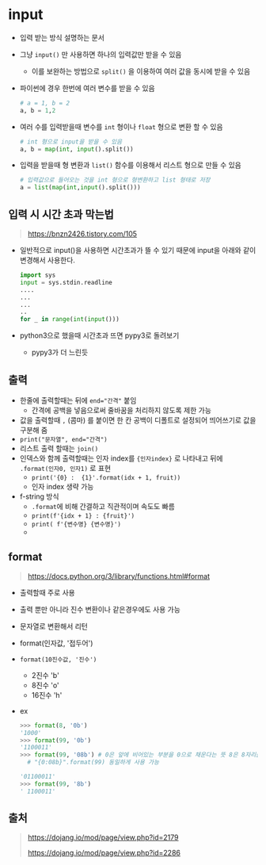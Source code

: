 # input

- 입력 받는 방식 설명하는 문서

- 그냥 `input()` 만 사용하면 하나의 입력값만 받을 수 있음

  - 이를 보완하는 방법으로 `split()` 을 이용하여 여러 값을 동시에 받을 수 있음

- 파이썬에 경우 한번에 여러 변수를 받을 수 있음

  ```python
  # a = 1, b = 2
  a, b = 1,2
  ```

- 여러 수를 입력받을때 변수를 `int` 형이나 `float` 형으로 변환 할 수 있음

  ```python
  # int 형으로 input을 받을 수 있음
  a, b = map(int, input().split())
  ```

- 입력을 받을때 형 변환과 `list()` 함수를 이용해서 리스트 형으로 만들 수 있음

  ```python
  # 입력값으로 들어오는 것을 int 형으로 형변환하고 list 형태로 저장
  a = list(map(int,input().split()))
  ```

  

## 입력 시 시간 초과 막는법

> https://bnzn2426.tistory.com/105

- 일반적으로 input()을 사용하면 시간초과가 뜰 수 있기 때문에 input을 아래와 같이 변경해서 사용한다.

  ```python
  import sys
  input = sys.stdin.readline
  ....
  ...
  ...
  ..
  for _ in range(int(input()))
  ```

- python3으로 했을때 시간초과 뜨면 pypy3로 돌려보기
  
  - pypy3가 더 느린듯



## 출력

- 한줄에 출력할때는 뒤에 `end="간격"` 붙임
  - 간격에 공백을 넣음으로써 줄바꿈을 처리하지 않도록 제한 가능
- 값을 출력할때 `,` (콤마) 를 붙이면 한 칸 공백이 디폴트로 설정되어 띄어쓰기로 값을 구분해 줌
- `print("문자열", end="간격")`
- 리스트 출력 할때는 `join()`
- 인덱스와 함께 출력할때는 인자 index를 `{인자index}` 로 나타내고 뒤에 `.format(인자0, 인자1)` 로 표현
  - `print('{0} :  {1}'.format(idx + 1, fruit))`
  - 인자 index 생략 가능
- f-string 방식
  - `.format`에 비해 간결하고 직관적이며 속도도 빠름
  - `print(f'{idx + 1} : {fruit}')`
  - `print( f'{변수명} {변수명}')`
  - 



## format

> https://docs.python.org/3/library/functions.html#format

- 출력할때 주로 사용

- 출력 뿐만 아니라 진수 변환이나 같은경우에도 사용 가능

- 문자열로 변환해서 리턴

- format(인자값, '접두어')

- `format(10진수값, '진수')`

  - 2진수 'b'
  - 8진수 'o'
  - 16진수 'h'

- ex

  ```python
  >>> format(8, '0b')
  '1000'
  >>> format(99, '0b')
  '1100011'
  >>> format(99, '08b') # 0은 앞에 비어있는 부분을 0으로 채운다는 뜻 8은 8자리를 뜻하고, b는 이진수를 뜻함
  	# "{0:08b}".format(99) 동일하게 사용 가능
  
  '01100011'
  >>> format(99, '8b')
  ' 1100011'
  
  ```

  





## 출처

> https://dojang.io/mod/page/view.php?id=2179
>
> https://dojang.io/mod/page/view.php?id=2286